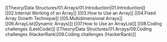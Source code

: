 [[Theory/Data Structures/01.Arrays/01.Introduction|01.Introduction]]
[[02.Internal Working of an Array]]
[[03.How to Use an Array]]
[[04.Fixed Array Growth Technique]]
[[05.Multidimensional Arrays]]
[[06.ArrayList(Dynamic Arrays)]]
[[07.How to Use an ArrayList]]
[[08.Coding challenges (LeetCode)]]
[[Theory/Data Structures/01.Arrays/09.Coding challenges (HackerRank)|09.Coding challenges (HackerRank)]]


